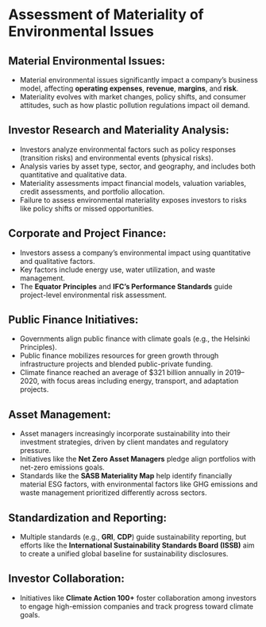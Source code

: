 # Assessment of Materiality of Environmental Issues

## Material Environmental Issues:
- Material environmental issues significantly impact a company’s business model, affecting **operating expenses**, **revenue**, **margins**, and **risk**.
- Materiality evolves with market changes, policy shifts, and consumer attitudes, such as how plastic pollution regulations impact oil demand.

## Investor Research and Materiality Analysis:
- Investors analyze environmental factors such as policy responses (transition risks) and environmental events (physical risks).
- Analysis varies by asset type, sector, and geography, and includes both quantitative and qualitative data.
- Materiality assessments impact financial models, valuation variables, credit assessments, and portfolio allocation.
- Failure to assess environmental materiality exposes investors to risks like policy shifts or missed opportunities.

## Corporate and Project Finance:
- Investors assess a company’s environmental impact using quantitative and qualitative factors.
- Key factors include energy use, water utilization, and waste management.
- The **Equator Principles** and **IFC’s Performance Standards** guide project-level environmental risk assessment.

## Public Finance Initiatives:
- Governments align public finance with climate goals (e.g., the Helsinki Principles).
- Public finance mobilizes resources for green growth through infrastructure projects and blended public-private funding.
- Climate finance reached an average of $321 billion annually in 2019–2020, with focus areas including energy, transport, and adaptation projects.

## Asset Management:
- Asset managers increasingly incorporate sustainability into their investment strategies, driven by client mandates and regulatory pressure.
- Initiatives like the **Net Zero Asset Managers** pledge align portfolios with net-zero emissions goals.
- Standards like the **SASB Materiality Map** help identify financially material ESG factors, with environmental factors like GHG emissions and waste management prioritized differently across sectors.

## Standardization and Reporting:
- Multiple standards (e.g., **GRI**, **CDP**) guide sustainability reporting, but efforts like the **International Sustainability Standards Board (ISSB)** aim to create a unified global baseline for sustainability disclosures.

## Investor Collaboration:
- Initiatives like **Climate Action 100+** foster collaboration among investors to engage high-emission companies and track progress toward climate goals.
